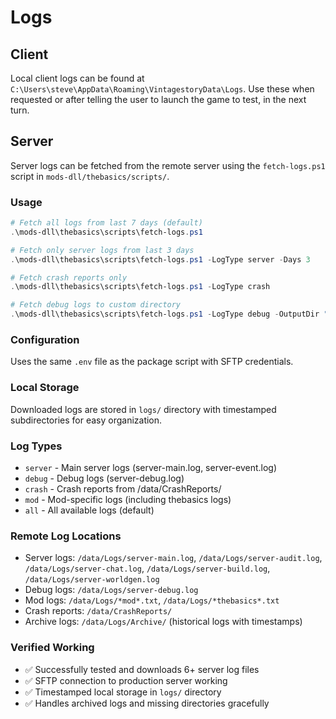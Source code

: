 # Logs

## Client

Local client logs can be found at `C:\Users\steve\AppData\Roaming\VintagestoryData\Logs`.  Use these when requested or after telling the user to launch the game to test, in the next turn.

## Server

Server logs can be fetched from the remote server using the `fetch-logs.ps1` script in `mods-dll/thebasics/scripts/`.

### Usage
```powershell
# Fetch all logs from last 7 days (default)
.\mods-dll\thebasics\scripts\fetch-logs.ps1

# Fetch only server logs from last 3 days
.\mods-dll\thebasics\scripts\fetch-logs.ps1 -LogType server -Days 3

# Fetch crash reports only
.\mods-dll\thebasics\scripts\fetch-logs.ps1 -LogType crash

# Fetch debug logs to custom directory
.\mods-dll\thebasics\scripts\fetch-logs.ps1 -LogType debug -OutputDir "C:\temp\logs"
```

### Configuration
Uses the same `.env` file as the package script with SFTP credentials.

### Local Storage
Downloaded logs are stored in `logs/` directory with timestamped subdirectories for easy organization.

### Log Types
- `server` - Main server logs (server-main.log, server-event.log)
- `debug` - Debug logs (server-debug.log)
- `crash` - Crash reports from /data/CrashReports/
- `mod` - Mod-specific logs (including thebasics logs)
- `all` - All available logs (default)

### Remote Log Locations
- Server logs: `/data/Logs/server-main.log`, `/data/Logs/server-audit.log`, `/data/Logs/server-chat.log`, `/data/Logs/server-build.log`, `/data/Logs/server-worldgen.log`
- Debug logs: `/data/Logs/server-debug.log`
- Mod logs: `/data/Logs/*mod*.txt`, `/data/Logs/*thebasics*.txt`
- Crash reports: `/data/CrashReports/`
- Archive logs: `/data/Logs/Archive/` (historical logs with timestamps)

### Verified Working
- ✅ Successfully tested and downloads 6+ server log files
- ✅ SFTP connection to production server working
- ✅ Timestamped local storage in `logs/` directory
- ✅ Handles archived logs and missing directories gracefully


